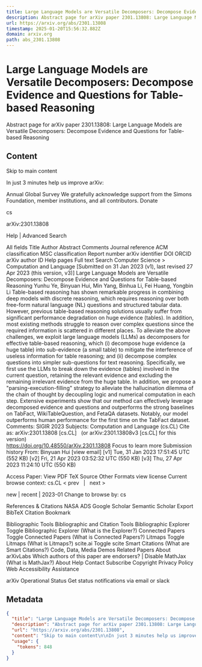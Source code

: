 ```yaml
---
title: Large Language Models are Versatile Decomposers: Decompose Evidence and Questions for Table-based Reasoning
description: Abstract page for arXiv paper 2301.13808: Large Language Models are Versatile Decomposers: Decompose Evidence and Questions for Table-based Reasoning
url: https://arxiv.org/abs/2301.13808
timestamp: 2025-01-20T15:56:32.882Z
domain: arxiv.org
path: abs_2301.13808
---
```


# Large Language Models are Versatile Decomposers: Decompose Evidence and Questions for Table-based Reasoning


Abstract page for arXiv paper 2301.13808: Large Language Models are Versatile Decomposers: Decompose Evidence and Questions for Table-based Reasoning


## Content

Skip to main content

In just 3 minutes help us improve arXiv:

Annual Global Survey
We gratefully acknowledge support from the Simons Foundation, member institutions, and all contributors.
Donate
>
cs
>
arXiv:2301.13808

Help | Advanced Search

All fields
Title
Author
Abstract
Comments
Journal reference
ACM classification
MSC classification
Report number
arXiv identifier
DOI
ORCID
arXiv author ID
Help pages
Full text
Search
Computer Science > Computation and Language
[Submitted on 31 Jan 2023 (v1), last revised 27 Apr 2023 (this version, v3)]
Large Language Models are Versatile Decomposers: Decompose Evidence and Questions for Table-based Reasoning
Yunhu Ye, Binyuan Hui, Min Yang, Binhua Li, Fei Huang, Yongbin Li
Table-based reasoning has shown remarkable progress in combining deep models with discrete reasoning, which requires reasoning over both free-form natural language (NL) questions and structured tabular data. However, previous table-based reasoning solutions usually suffer from significant performance degradation on huge evidence (tables). In addition, most existing methods struggle to reason over complex questions since the required information is scattered in different places. To alleviate the above challenges, we exploit large language models (LLMs) as decomposers for effective table-based reasoning, which (i) decompose huge evidence (a huge table) into sub-evidence (a small table) to mitigate the interference of useless information for table reasoning; and (ii) decompose complex questions into simpler sub-questions for text reasoning. Specifically, we first use the LLMs to break down the evidence (tables) involved in the current question, retaining the relevant evidence and excluding the remaining irrelevant evidence from the huge table. In addition, we propose a "parsing-execution-filling" strategy to alleviate the hallucination dilemma of the chain of thought by decoupling logic and numerical computation in each step. Extensive experiments show that our method can effectively leverage decomposed evidence and questions and outperforms the strong baselines on TabFact, WikiTableQuestion, and FetaQA datasets. Notably, our model outperforms human performance for the first time on the TabFact dataset.
Comments:	SIGIR 2023
Subjects:	Computation and Language (cs.CL)
Cite as:	arXiv:2301.13808 [cs.CL]
 	(or arXiv:2301.13808v3 [cs.CL] for this version)
 	
https://doi.org/10.48550/arXiv.2301.13808
Focus to learn more
Submission history
From: Binyuan Hui [view email]
[v1] Tue, 31 Jan 2023 17:51:45 UTC (552 KB)
[v2] Fri, 21 Apr 2023 03:52:32 UTC (550 KB)
[v3] Thu, 27 Apr 2023 11:24:10 UTC (550 KB)

Access Paper:
View PDF
TeX Source
Other Formats
view license
Current browse context:
cs.CL
< prev   |   next >

new | recent | 2023-01
Change to browse by:
cs

References & Citations
NASA ADS
Google Scholar
Semantic Scholar
Export BibTeX Citation
Bookmark
 
Bibliographic Tools
Bibliographic and Citation Tools
Bibliographic Explorer Toggle
Bibliographic Explorer (What is the Explorer?)
Connected Papers Toggle
Connected Papers (What is Connected Papers?)
Litmaps Toggle
Litmaps (What is Litmaps?)
scite.ai Toggle
scite Smart Citations (What are Smart Citations?)
Code, Data, Media
Demos
Related Papers
About arXivLabs
Which authors of this paper are endorsers? | Disable MathJax (What is MathJax?)
About
Help
Contact
Subscribe
Copyright
Privacy Policy
Web Accessibility Assistance

arXiv Operational Status 
Get status notifications via email or slack

## Metadata

```json
{
  "title": "Large Language Models are Versatile Decomposers: Decompose Evidence and Questions for Table-based Reasoning",
  "description": "Abstract page for arXiv paper 2301.13808: Large Language Models are Versatile Decomposers: Decompose Evidence and Questions for Table-based Reasoning",
  "url": "https://arxiv.org/abs/2301.13808",
  "content": "Skip to main content\n\nIn just 3 minutes help us improve arXiv:\n\nAnnual Global Survey\nWe gratefully acknowledge support from the Simons Foundation, member institutions, and all contributors.\nDonate\n>\ncs\n>\narXiv:2301.13808\n\nHelp | Advanced Search\n\nAll fields\nTitle\nAuthor\nAbstract\nComments\nJournal reference\nACM classification\nMSC classification\nReport number\narXiv identifier\nDOI\nORCID\narXiv author ID\nHelp pages\nFull text\nSearch\nComputer Science > Computation and Language\n[Submitted on 31 Jan 2023 (v1), last revised 27 Apr 2023 (this version, v3)]\nLarge Language Models are Versatile Decomposers: Decompose Evidence and Questions for Table-based Reasoning\nYunhu Ye, Binyuan Hui, Min Yang, Binhua Li, Fei Huang, Yongbin Li\nTable-based reasoning has shown remarkable progress in combining deep models with discrete reasoning, which requires reasoning over both free-form natural language (NL) questions and structured tabular data. However, previous table-based reasoning solutions usually suffer from significant performance degradation on huge evidence (tables). In addition, most existing methods struggle to reason over complex questions since the required information is scattered in different places. To alleviate the above challenges, we exploit large language models (LLMs) as decomposers for effective table-based reasoning, which (i) decompose huge evidence (a huge table) into sub-evidence (a small table) to mitigate the interference of useless information for table reasoning; and (ii) decompose complex questions into simpler sub-questions for text reasoning. Specifically, we first use the LLMs to break down the evidence (tables) involved in the current question, retaining the relevant evidence and excluding the remaining irrelevant evidence from the huge table. In addition, we propose a \"parsing-execution-filling\" strategy to alleviate the hallucination dilemma of the chain of thought by decoupling logic and numerical computation in each step. Extensive experiments show that our method can effectively leverage decomposed evidence and questions and outperforms the strong baselines on TabFact, WikiTableQuestion, and FetaQA datasets. Notably, our model outperforms human performance for the first time on the TabFact dataset.\nComments:\tSIGIR 2023\nSubjects:\tComputation and Language (cs.CL)\nCite as:\tarXiv:2301.13808 [cs.CL]\n \t(or arXiv:2301.13808v3 [cs.CL] for this version)\n \t\nhttps://doi.org/10.48550/arXiv.2301.13808\nFocus to learn more\nSubmission history\nFrom: Binyuan Hui [view email]\n[v1] Tue, 31 Jan 2023 17:51:45 UTC (552 KB)\n[v2] Fri, 21 Apr 2023 03:52:32 UTC (550 KB)\n[v3] Thu, 27 Apr 2023 11:24:10 UTC (550 KB)\n\nAccess Paper:\nView PDF\nTeX Source\nOther Formats\nview license\nCurrent browse context:\ncs.CL\n< prev   |   next >\n\nnew | recent | 2023-01\nChange to browse by:\ncs\n\nReferences & Citations\nNASA ADS\nGoogle Scholar\nSemantic Scholar\nExport BibTeX Citation\nBookmark\n \nBibliographic Tools\nBibliographic and Citation Tools\nBibliographic Explorer Toggle\nBibliographic Explorer (What is the Explorer?)\nConnected Papers Toggle\nConnected Papers (What is Connected Papers?)\nLitmaps Toggle\nLitmaps (What is Litmaps?)\nscite.ai Toggle\nscite Smart Citations (What are Smart Citations?)\nCode, Data, Media\nDemos\nRelated Papers\nAbout arXivLabs\nWhich authors of this paper are endorsers? | Disable MathJax (What is MathJax?)\nAbout\nHelp\nContact\nSubscribe\nCopyright\nPrivacy Policy\nWeb Accessibility Assistance\n\narXiv Operational Status \nGet status notifications via email or slack",
  "usage": {
    "tokens": 848
  }
}
```
